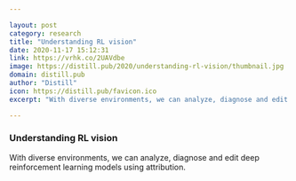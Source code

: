 ```yaml
---

layout: post
category: research
title: "Understanding RL vision"
date: 2020-11-17 15:12:31
link: https://vrhk.co/2UAVdbe
image: https://distill.pub/2020/understanding-rl-vision/thumbnail.jpg
domain: distill.pub
author: "Distill"
icon: https://distill.pub/favicon.ico
excerpt: "With diverse environments, we can analyze, diagnose and edit deep reinforcement learning models using attribution."

---
```


### Understanding RL vision

With diverse environments, we can analyze, diagnose and edit deep reinforcement learning models using attribution.